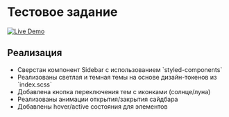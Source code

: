 # Тестовое задание

[![Live Demo](https://github.com/Alaladdin/frontend-html-task/blob/main/src/assets/design.png?raw=true)](https://sb-baby.github.io/frontend-html-task/)

## Реализация

<ul>
  <li>Сверстан компонент Sidebar с использованием `styled-components`  </li>
  <li>Реализованы светлая и темная темы на основе дизайн-токенов из `index.scss` </li>
  <li>Добавлена кнопка переключения тем с иконками (солнце/луна)  </li>
  <li>Реализованы анимации открытия/закрытия сайдбара </li>
  <li>Добавлены hover/active состояния для элементов </li>
</ul>
